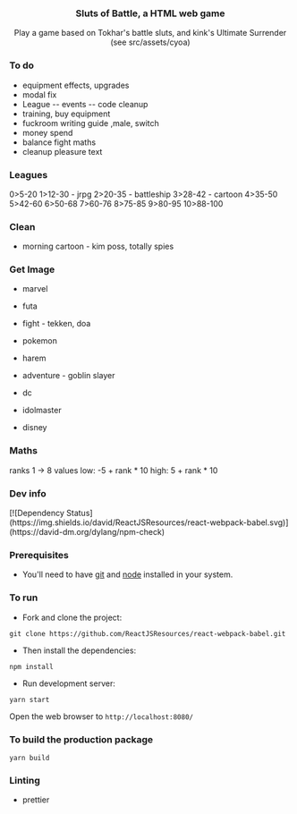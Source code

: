 <p align="center">
    <h3 align="center">Sluts of Battle, a HTML web game<br></h3>
</p>

<p align="center">
  Play a game based on Tokhar's battle sluts, and kink's Ultimate Surrender (see src/assets/cyoa)
</p>

### To do

- equipment effects, upgrades
- modal fix
- League
  -- events
  -- code cleanup
- training, buy equipment
- fuckroom writing guide ,male, switch
- money spend
- balance fight maths
- cleanup pleasure text

### Leagues

0>5-20
1>12-30 - jrpg
2>20-35 - battleship
3>28-42 - cartoon
4>35-50
5>42-60
6>50-68
7>60-76
8>75-85
9>80-95
10>88-100

### Clean
- morning cartoon - kim poss, totally spies

### Get Image
- marvel

- futa
- fight - tekken, doa
- pokemon
- harem
- adventure - goblin slayer
- dc
- idolmaster
- disney

### Maths

ranks 1 -> 8
values 
low: -5 + rank * 10
high: 5 + rank * 10
### Dev info

<div class="center">
  [![Dependency Status](https://img.shields.io/david/ReactJSResources/react-webpack-babel.svg)](https://david-dm.org/dylang/npm-check)
</div>

### Prerequisites

- You'll need to have [git](https://git-scm.com/) and [node](https://nodejs.org/en/) installed in your system.

### To run

- Fork and clone the project:

```
git clone https://github.com/ReactJSResources/react-webpack-babel.git
```

- Then install the dependencies:

```
npm install
```

- Run development server:

```
yarn start
```

Open the web browser to `http://localhost:8080/`

### To build the production package

```
yarn build
```

### Linting

- prettier
